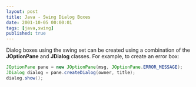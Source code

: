 ```yaml
---
layout: post
title: Java - Swing Dialog Boxes
date: 2001-10-05 00:00:01
tags: [java,swing]
published: true
---
```


Dialog boxes using the swing set can be created using a combination of the **JOptionPane** and **JDialog** classes. For example, to create an error box:


```java
JOptionPane pane = new JOptionPane(msg, JOptionPane.ERROR_MESSAGE);
JDialog dialog = pane.createDialog(owner, title); 
dialog.show();
```
